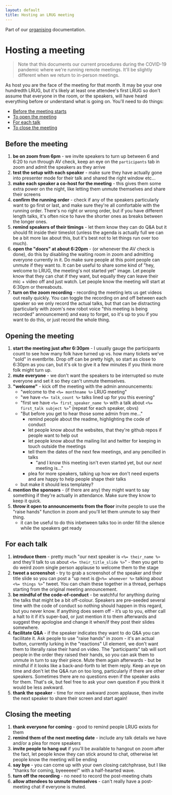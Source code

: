 ```yaml
---
layout: default
title: Hosting an LRUG meeting
---
```


Part of our [organising](/organising) documentation.

# Hosting a meeting

> Note that this documents our current procedures during the COVID-19 pandemic where we're running remote meetings.  It'll be slightly different when we return to in-person meetings.

As host you are the face of the meeting for that month.  It may be your one hundredth LRUG, but it's likely at least one attendee's first LRUG so don't assume that everyone in the room, or the speakers, will have heard everything before or understand what is going on.  You'll need to do things:

* [Before the meeting starts](#before-the-meeting)
* [To open the meeting](#opening-the-meeting)
* [For each talk](#for-each-talk)
* [To close the meeting](#closing-the-meeting)

## Before the meeting

1. __be on zoom from 6pm__ - we invite speakers to turn up between 6 and 6:20 to run through AV check, keep an eye on the `participants` tab in zoom and admit the speakers as they arrive
2. __test the setup with each speaker__ - make sure they have actually gone into presenter mode for their talk and shared the right window etc...
3. __make each speaker a co-host for the meeting__ - this gives them some extra power on the night, like letting them unmute themselves and share their screens
5. __confirm the running order__ - check if any of the speakers particularly want to go first or last, and make sure they're all comfortable with the running order.  There's no right or wrong order, but if you have different length talks, it's often nice to have the shorter ones as breaks between the longer ones.
6. __remind speakers of their timings__ - let them know they can do Q&A but it should fit inside their timeslot (unless the agenda is actually full we can be a bit more lax about this, but it's best not to let things run over too much).
7. __open the "doors" at about 6:20pm__ - (or whenever the AV check is done), do this by disabling the waiting room in zoom and admitting everyone currently in it.  Do make sure people at this point people can unmute if they want to.  It can be useful to share some kind of "hey, welcome to LRUG, the meeting's not started yet" image.  Let people know that they can chat if they want, but equally they can leave their mic + video off and just watch.  Let people know the meeting will start at 6:30pm or thereabouts.
8. __turn on the zoom recording__ - recording the meeting lets us get videos out really quickly.  You can toggle the recording on and off between each speaker so we only record the actual talks, but that can be distracting (particularly with zoom's new robot voice "this meeting is being recorded" announcement) and easy to forget, so it's up to you if you want to do this, or just record the whole thing.

## Opening the meeting

1. __start the meeting just after 6:30pm__ - I usually gauge the participants count to see how many folk have turned up vs. how many tickets we've "sold" in eventbrite.  Drop off can be pretty high, so start as close to 6:30pm as you can, but it's ok to give it a few minutes if you think more folk might turn up.
2. __mute everyone__ - we don't want the speakers to be interrupted so mute everyone and set it so they can't unmute themselves.
3. __"welcome"__ - kick off the meeting with the admin announcements:
   * "welcome to the `<%= monthname %>` LRUG meeting"
   * "we have `<%= talk_count %>` talks lined up for you this evening"
   * "first we have `<%= first_speaker_name %>` with a talk about `<%= first_talk subject %>`" (repeat for each speaker, obvs)
   * "But before you get to hear those some admin from me..."
     * remind people about the readme, highlighting the code of conduct
     * let people know about the websites, that they're github repos if people want to help out
     * let people know about the mailing list and twitter for keeping in touch outside the meetings
     * tell them the dates of the next few meetings, and any pencilled in talks
       * "and I know this meeting isn't even started yet, but our _next_ meeting is..."
     * plea for more speakers, talking up how we don't need experts and are happy to help people shape their talks
   * but make it should less templatey?
4. __mention the sponsors__ - (if there are any) they might want to say something if they're actually in attendance. Make sure they know to keep it quick.
5. __throw it open to announcements from the floor__ invite people to use the "raise hands" function in zoom and you'll let them unmute to say their thing.
   * it can be useful to do this inbetween talks too in order fill the silence while the speakers get ready

## For each talk

1. __introduce them__ - pretty much "our next speaker is `<%= their_name %>` and they'll talk to us about `<%= their_title_slide %>`" - then you get to do weird zoom single person applause to welcome them to the stage
2. __tweet a screenshot__ - try to grab a screenshot of the speaker and their title slide so you can post a "up next is @`<%= whomever %>` talking about `<%= things %>`" tweet.  You can chain these together in a thread, perhaps starting from the original meeting announcement.
3. __be mindful of the code-of-conduct__ - be watchful for anything during the talks that might be a bit off-colour.  Speakers are pre-seeded several time with the code of conduct so nothing should happen in this regard, but you never know.  If anything does seem off - it’s up to you, either call a halt to it if it’s super-bad, or just mention it to them afterwards and suggest they apologise and change it when/if they post their slides somewhere.
4. __facilitate Q&A__ - if the speaker indicates they want to do Q&A you can facilitate it.  Ask people to use "raise hands" in zoom - it's an actual button, currently lurking in the "reactions" UI element, we don't want them to literally raise their hand on video.  The "participants" tab will sort people in the order they raised their hands, so you can ask them to unmute in turn to say their piece.  Mute them again afterwards - but be mindful if it looks like a back-and-forth to let them reply.  Keep an eye on time and don't let the Q&A run on too long, particularly if there are other speakers.  Sometimes there are no questions even if the speaker asks for them.  That's ok, but feel free to ask your own question if you think it would be less awkward.
5. __thank the speaker__ - time for more awkward zoom applause, then invite the next speaker to share their screen and start again!

## Closing the meeting

1. __thank everyone for coming__ - good to remind people LRUG exists for them
2. __remind them of the next meeting date__ - include any talk details we have and/or a plea for more speakers
3. __invite people to hang out__ if you'll be available to hangout on zoom after the fact, let people know they can stick around to chat, otherwise let people know the meeting will be ending
4. __say bye__ - you can come up with your own closing catchphrase, but I like "thanks for coming, byeeeeee!" with a half-hearted wave.
5. __turn off the recording__ - no need to record the post-meeting chats
6. __allow attendees to unmute themselves__ - can't really have a post-meeting chat if everyone is muted.
